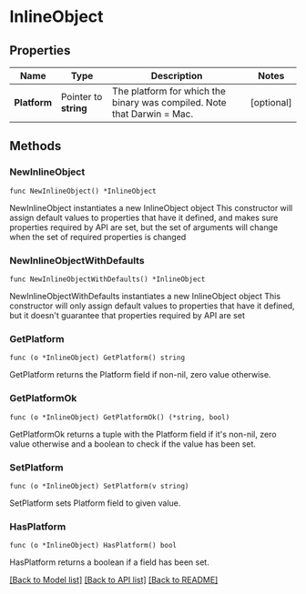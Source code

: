 # InlineObject

## Properties

Name | Type | Description | Notes
------------ | ------------- | ------------- | -------------
**Platform** | Pointer to **string** | The platform for which the binary was compiled. Note that Darwin &#x3D; Mac. | [optional] 

## Methods

### NewInlineObject

`func NewInlineObject() *InlineObject`

NewInlineObject instantiates a new InlineObject object
This constructor will assign default values to properties that have it defined,
and makes sure properties required by API are set, but the set of arguments
will change when the set of required properties is changed

### NewInlineObjectWithDefaults

`func NewInlineObjectWithDefaults() *InlineObject`

NewInlineObjectWithDefaults instantiates a new InlineObject object
This constructor will only assign default values to properties that have it defined,
but it doesn't guarantee that properties required by API are set

### GetPlatform

`func (o *InlineObject) GetPlatform() string`

GetPlatform returns the Platform field if non-nil, zero value otherwise.

### GetPlatformOk

`func (o *InlineObject) GetPlatformOk() (*string, bool)`

GetPlatformOk returns a tuple with the Platform field if it's non-nil, zero value otherwise
and a boolean to check if the value has been set.

### SetPlatform

`func (o *InlineObject) SetPlatform(v string)`

SetPlatform sets Platform field to given value.

### HasPlatform

`func (o *InlineObject) HasPlatform() bool`

HasPlatform returns a boolean if a field has been set.


[[Back to Model list]](../README.md#documentation-for-models) [[Back to API list]](../README.md#documentation-for-api-endpoints) [[Back to README]](../README.md)


